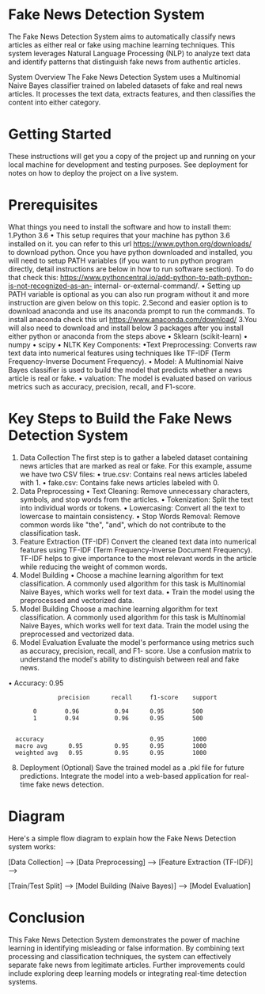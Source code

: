 # Fake News Detection System
The Fake News Detection System aims to automatically classify news articles as either real or fake using machine learning techniques. This system leverages Natural Language Processing (NLP) to analyze text data and identify patterns that distinguish fake news from authentic articles.

System Overview
The Fake News Detection System uses a Multinomial Naive Bayes classifier trained on labeled datasets of fake and real news articles. It processes the text data, extracts features, and then classifies the content into either category.
# Getting Started
These instructions will get you a copy of the project up and running on your local machine for development and testing purposes. See deployment for notes on how to deploy the project on a live system.

# Prerequisites
What things you need to install the software and how to install them:
1.Python 3.6
  • This setup requires that your machine has python 3.6 installed on it. 
   you can refer to this url https://www.python.org/downloads/ to download python. Once you have python downloaded and installed, you will need to setup PATH variables (if you want to run python program directly, detail instructions are below in how to run software section). To do that check this: https://www.pythoncentral.io/add-python-to-path-python-is-not-recognized-as-an- internal- or-external-command/.
  • Setting up PATH variable is optional as you can also run program without it and more instruction are given below on this topic.
2.Second and easier option is to download anaconda and use its anaconda prompt to run the commands. To install anaconda check this url https://www.anaconda.com/download/
3.You will also need to download and install below 3 packages after you install either python or anaconda from the steps above
  • Sklearn (scikit-learn)
  • numpy
  • scipy
  • NLTK
Key Components:
     •Text Preprocessing: Converts raw text data into numerical features using techniques like TF-IDF (Term Frequency-Inverse Document Frequency).
     • Model: A Multinomial Naive Bayes classifier is used to build the model that predicts whether a news article is real or fake.
     • valuation: The model is evaluated based on various metrics such as accuracy, precision, recall, and F1-score.

# Key Steps to Build the Fake News Detection System
1. Data Collection
   The first step is to gather a labeled dataset containing news articles that are marked as 
   real or fake.
   For this example, assume we have two CSV files:
     • true.csv: Contains real news articles labeled with 1.
     • fake.csv: Contains fake news articles labeled with 0.
2. Data Preprocessing
     • Text Cleaning: Remove unnecessary characters, symbols, and stop words from the articles.
     • Tokenization: Split the text into individual words or tokens.
     • Lowercasing: Convert all the text to lowercase to maintain consistency.
     • Stop Words Removal: Remove common words like "the", "and", which do not contribute to 
        the classification task.
3. Feature Extraction (TF-IDF)
   Convert the cleaned text data into numerical features using TF-IDF (Term Frequency-Inverse 
    Document Frequency).
   TF-IDF helps to give importance to the most relevant words in the article while reducing the 
   weight of common words.
4. Model Building
   • Choose a machine learning algorithm for text classification. A commonly used algorithm for 
     this task is Multinomial Naive Bayes, which works well for text data.
   • Train the model using the preprocessed and vectorized data.
5. Model Building
   Choose a machine learning algorithm for text classification. A commonly used algorithm for 
   this task is Multinomial Naive Bayes, which works well for text data.
   Train the model using the preprocessed and vectorized data.
6. Model Evaluation
   Evaluate the model's performance using metrics such as accuracy, precision, recall, and F1- 
   score.
   Use a confusion matrix to understand the model's ability to distinguish between real and 
   fake news.
   
  • Accuracy: 0.95
                   
                  precision      recall     f1-score    support

           0        0.96          0.94      0.95        500
           1        0.94          0.96      0.95        500
           

      accuracy                              0.95        1000
      macro avg      0.95         0.95      0.95        1000
      weighted avg   0.95         0.95      0.95        1000

8. Deployment (Optional)
   Save the trained model as a .pkl file for future predictions.
   Integrate the model into a web-based application for real-time fake news detection.

# Diagram
Here's a simple flow diagram to explain how the Fake News Detection system works:

[Data Collection] --> [Data Preprocessing] --> [Feature Extraction (TF-IDF)] --> 
                                                         
                                                         
[Train/Test Split] --> [Model Building (Naive Bayes)] --> [Model Evaluation]

# Conclusion
This Fake News Detection System demonstrates the power of machine learning in identifying misleading or false information. By combining text processing and classification techniques, the system can effectively separate fake news from legitimate articles. Further improvements could include exploring deep learning models or integrating real-time detection systems.
